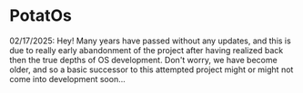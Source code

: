 # PotatOs
02/17/2025:
Hey! Many years have passed without any updates, and this is due to really early abandonment of the project after having realized back then the true depths of OS development. 
Don't worry, we have become older, and so a basic successor to this attempted project might or might not come into development soon...
